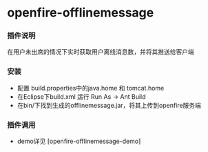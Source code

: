 
openfire-offlinemessage
==================================

### 插件说明
在用户未出席的情况下实时获取用户离线消息数，并将其推送给客户端

### 安装
* 配置 build.properties中的java.home 和 tomcat.home
* 在Eclipse下build.xml 运行 Run As -> Ant Build
* 在bin/下找到生成的offlinemessage.jar，将其上传到openfire服务端

### 插件调用

* demo详见 [openfire-offlinemessage-demo]
